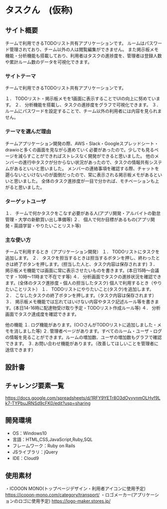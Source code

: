 # タスクん　(仮称)

## サイト概要
チームで利用できるTODOリスト共有アプリケーションです。
ルームはパスワード管理されており、チーム以外の人は閲覧編集ができません。
また掲示板メモ機能・分析機能も搭載しており、利用者はタスクの進捗度を、管理者は登録人数や累計ルーム数のデータを可視化できます。

### サイトテーマ
チームで利用できるTODOリスト共有アプリケーションです。

１．	TODOリスト・掲示板メモを1画面に表示することでUIの向上に努めています。
２．	分析機能を搭載し、タスクの進捗度をグラフで可視化できます。
３．	ルームにパスワードを設定することで、チーム以外の利用者には内容を見られません。

### テーマを選んだ理由
チームアプリケーション開発の際、AWS・Slack・Googleスプレッドシート・drawioと多くの画面を見ながら進めていく必要があったので。少しでも見るページを減らすことができればストレスなく開発ができると思いました。
他のメンバーの進行中タスクが分からない状況があったので、タスクの情報共有システムがあるといいと思いました。
メンバーの連絡事項を確認する際、チャットを遡らないといけないのが面倒だったので、常に表示される掲示板メモがあるといいと思いました。
全体のタスク進捗度が一目で分かれば、モチベーションも上がると思いました。

### ターゲットユーザ
１．	チームで何かタスクをこなす必要がある人(アプリ開発・アルバイトの勤怠管理・大学の新歓買い出し準備等)
２．	個人で何か目標があるもの(アプリ開発・英語学習・やりたいことリスト等)

### 主な使い方
チームで利用するとき（アプリケーション開発）
１．	TODOリストにタスクを追加します。
２．	タスクを担当するときは担当するボタンを押し、終わったときは終了ボタンを押します。(担当した人と、タスク内容は保存されます)
３．	掲示板メモ機能では画面に常に表示させたいものを書きます。(本日15時～会議です・10時～11時まで不在です等)
４．	分析画面でタスクの進捗状況を確認できます。(全体のタスク進捗度・個人の担当したタスク)
個人で利用するとき（やりたいことリスト）
１．	TODOリストにやりたいこと(タスク)を追加します。
２．	こなしたタスクの終了ボタンを押します。（タスク内容は保存されます）
３．	掲示板メモ機能では忘れてはいけない内容やタスク記述ルール等を書きます。(本日14-16時に配達物受け取り予定・TODOリスト作成ルール等)
４．	分析画面でタスク達成度を確認できます。

他の機能
１.	ログ機能があります。(○○さんがTODOリストに追加しました・メモを消しました等)
２.	管理者ページがあります。すべてのルーム・ユーザ・ログの情報を見ることができます。ルームの増加数、ユーザの増加数もグラフで確認できます。
３.	お問い合わせ機能があります。（改善してほしいことを管理者に送信できます）

## 設計書


## チャレンジ要素一覧
https://docs.google.com/spreadsheets/d/1RFY9YETr8O3dOyvynmOLHyf9Lk7-TYPbuJRNSd9cFK0/edit?usp=sharing
## 開発環境
- OS：Windows10
- 言語：HTML,CSS,JavaScript,Ruby,SQL
- フレームワーク：Ruby on Rails
- JSライブラリ：jQuery
- IDE：Cloud9

## 使用素材
・ICOOON  MONO(トップページデザイン・利用者アイコンに使用予定)
https://icooon-mono.com/category/transport/
・ロゴメーカー(アプリケーションのロゴに使用予定)
https://logo-maker.stores.jp/
